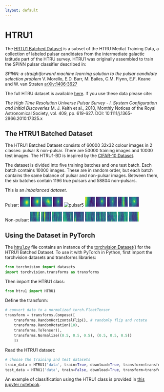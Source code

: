 ```yaml
---
layout: default
---
```


# HTRU1

The [HRTU1 Batched Dataset](https://raw.githubusercontent.com/as595/HTRU1/master/htru1-batches-py.tar.gz) is a subset of the HTRU Medlat Training Data, a collection of labeled pulsar candidates from the intermediate galactic latitude part of the HTRU survey. HTRU1 was originally assembled to train the SPINN pulsar classifier described in:

*SPINN: a straightforward machine learning solution to the pulsar candidate selection problem*
V. Morello, E.D. Barr, M. Bailes, C.M. Flynn, E.F. Keane and W. van Straten [arXiv:1406:3627](http://arxiv.org/abs/1406.3627)


The full HTRU dataset is available [here](https://archive.ics.uci.edu/ml/datasets/HTRU2#). If you use these data please cite:

*The High Time Resolution Universe Pulsar Survey - I. System Configuration and Initial Discoveries* 
M. J. Keith et al., 2010, Monthly Notices of the Royal Astronomical Society, vol. 409, pp. 619-627. DOI: 10.1111/j.1365-2966.2010.17325.x 

## The HTRU1 Batched Dataset

The HTRU1 Batched Dataset consists of 60000 32x32 colour images in 2 classes: pulsar & non-pulsar. There are 50000 training images and 10000 test images. The HTRU1-BD is inspired by the [CIFAR-10 Dataset](http://www.cs.toronto.edu/~kriz/cifar.html).

The dataset is divided into five training batches and one test batch. Each batch contains 10000 images. These are in random order, but each batch contains the same balance of pulsar and non-pulsar images. Between them, the six batches contain 1196 true pulsars and 58804 non-pulsars. 

This is an *imbalanced dataset*.

Pulsar: ![pulsar1](/media/pulsar_0000.jpg) ![pulsar2](/media/pulsar_0001.jpg) ![pulsar3](/media/pulsar_0002.jpg) ![pulsar4](/media/pulsar_0003.jpg) ![pulsar5](https://github.com/as595/HTRU1/blob/master/media/pulsar_0004.jpg) ![pulsar6](/media/pulsar_0005.jpg) ![pulsar7](/media/pulsar_0006.jpg) ![pulsar8](/media/pulsar_0007.jpg) ![pulsar9](/media/pulsar_0008.jpg) ![pulsar10](/media/pulsar_0009.jpg) 

Non-pulsar: ![cand1](/media/cand_000002.jpg) ![cand2](/media/cand_000003.jpg) ![cand3](/media/cand_000014.jpg) ![cand4](/media/cand_000015.jpg) ![cand5](/media/cand_000018.jpg) ![cand6](/media/cand_000019.jpg) ![cand7](/media/cand_000022.jpg) ![cand8](/media/cand_000023.jpg) ![cand9](/media/cand_000034.jpg) ![cand10](/media/cand_000035.jpg) 


## Using the Dataset in PyTorch

The [htru1.py](https://raw.githubusercontent.com/as595/HTRU1/master/htru1.py) file contains an instance of the [torchvision Dataset()](https://pytorch.org/docs/stable/torchvision/datasets.html) for the HTRU1 Batched Dataset. To use it with PyTorch in Python, first import the torchvision datasets and transforms libraries:

```python
from torchvision import datasets
import torchvision.transforms as transforms
```

Then import the HTRU1 class:

```python
from htru1 import HTRU1
```

Define the transform:

```python
# convert data to a normalized torch.FloatTensor
transform = transforms.Compose([
    transforms.RandomHorizontalFlip(), # randomly flip and rotate
    transforms.RandomRotation(10),
    transforms.ToTensor(),
    transforms.Normalize((0.5, 0.5, 0.5), (0.5, 0.5, 0.5))
    ])
 ```

Read the HTRU1 dataset:

```python
# choose the training and test datasets
train_data = HTRU1('data', train=True, download=True, transform=transform)
test_data = HTRU1('data', train=False, download=True, transform=transform)
```

An example of classification using the HTRU1 class is provided in [this jupyter notebook]().
